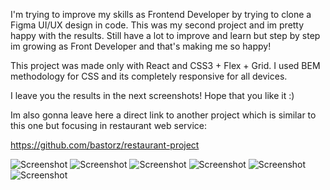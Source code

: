 I'm trying to improve my skills as Frontend Developer by trying to clone a Figma UI/UX design in code. This was my second project and im pretty happy with the results.  Still have a lot to improve and learn but step by step im growing as Front Developer and that's making me so happy!

This project was made only with React and CSS3 + Flex + Grid. I used BEM methodology for CSS and its completely responsive for all devices.

I leave you the results in the next screenshots! Hope that you like it :)

Im also gonna leave here a direct link to another project which is similar to this one but focusing in restaurant web service: 

https://github.com/bastorz/restaurant-project

![Screenshot](https://user-images.githubusercontent.com/91147992/153450030-5cbef3af-f80b-421b-ae84-cd477d3e005a.png)
![Screenshot](https://user-images.githubusercontent.com/91147992/153450029-c3e1ecef-b830-43fd-b1a5-4d9dc98752d5.png)
![Screenshot](https://user-images.githubusercontent.com/91147992/153450026-1ddb2e32-49f8-4bcf-974a-265f65959afb.png)
![Screenshot](https://user-images.githubusercontent.com/91147992/153450019-52b9e68f-e58a-426d-af0e-74cf5dc82245.png)
![Screenshot](https://user-images.githubusercontent.com/91147992/153450006-96136b8c-dadb-4861-9fbb-3553ce4f209e.png)
![Screenshot](https://user-images.githubusercontent.com/91147992/153450001-a35fe36a-f60a-4cb5-9c10-70dffe0857b5.png)

